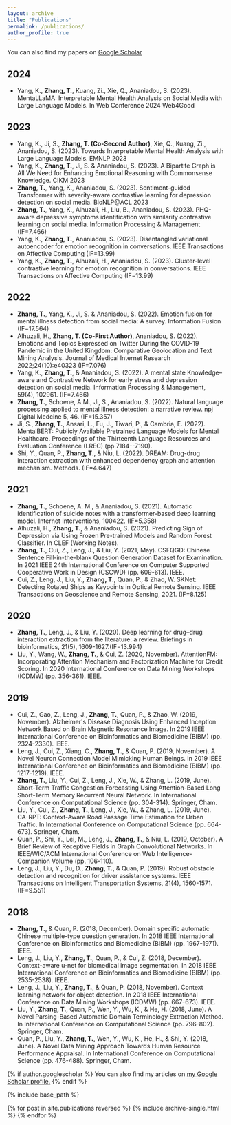 ```yaml
---
layout: archive
title: "Publications"
permalink: /publications/
author_profile: true
---
```

You can also find my papers on <a href="https://scholar.google.com/citations?user=Yy88kOoAAAAJ">Google Scholar</a>
## 2024
- Yang, K., **Zhang, T.**, Kuang, Zi., Xie, Q., Ananiadou, S. (2023). MentaLLaMA: Interpretable Mental Health Analysis on Social Media with Large Language Models. In Web Conference 2024 Web4Good

## 2023
- Yang, K., Ji, S., **Zhang, T. (Co-Second Author)**, Xie, Q., Kuang, Zi., Ananiadou, S. (2023). Towards Interpretable Mental Health Analysis with Large Language Models.  EMNLP 2023
- Yang, K., **Zhang, T.**, Ji, S. & Ananiadou, S. (2023). A Bipartite Graph is All We Need for Enhancing Emotional Reasoning with Commonsense Knowledge. CIKM 2023
- **Zhang, T.**, Yang, K., Ananiadou, S. (2023). Sentiment-guided Transformer with severity-aware contrastive learning for depression detection on social media. BioNLP@ACL 2023
- **Zhang, T.**, Yang, K., Alhuzali, H., Liu, B., Ananiadou, S. (2023). PHQ-aware depressive symptoms identification with similarity contrastive learning on social media. Information Processing & Management (IF=7.466)
- Yang, K., **Zhang, T.**, Ananiadou, S. (2023). Disentangled variational autoencoder for emotion recognition in conversations. IEEE Transactions on Affective Computing (IF=13.99) 
- Yang, K., **Zhang, T.**, Alhuzali, H., Ananiadou, S. (2023). Cluster-level contrastive learning for emotion recognition in conversations. IEEE Transactions on Affective Computing (IF=13.99)

## 2022
- **Zhang, T.**, Yang, K., Ji, S. & Ananiadou, S. (2022). Emotion fusion for mental illness detection from social media: A survey. Information Fusion (IF=17.564)
- Alhuzali, H., **Zhang, T. (Co-First Author)**, Ananiadou, S. (2022). Emotions and Topics Expressed on Twitter During the COVID-19 Pandemic in the United Kingdom: Comparative Geolocation and Text Mining Analysis. Journal of Medical Internet Research 2022;24(10):e40323 (IF=7.076)
- Yang, K., **Zhang, T.**, & Ananiadou, S. (2022). A mental state Knowledge–aware and Contrastive Network for early stress and depression detection on social media. Information Processing & Management, 59(4), 102961. (IF=7.466)
- **Zhang, T.**, Schoene, A.M., Ji, S., Ananiadou, S. (2022). Natural language processing applied to mental illness detection: a narrative review. npj Digital Medcine 5, 46. (IF=15.357)
- Ji, S., **Zhang, T.**, Ansari, L., Fu, J., Tiwari, P., & Cambria, E. (2022). MentalBERT: Publicly Available Pretrained Language Models for Mental Healthcare. Proceedings of the Thirteenth Language Resources and Evaluation Conference (LREC) (pp.7184--7190).
- Shi, Y., Quan, P., **Zhang, T.**, & Niu, L. (2022). DREAM: Drug-drug interaction extraction with enhanced dependency graph and attention mechanism. Methods. (IF=4.647)

## 2021
- **Zhang, T.**, Schoene, A. M., & Ananiadou, S. (2021). Automatic identification of suicide notes with a transformer-based deep learning model. Internet Interventions, 100422. (IF=5.358)
- Alhuzali, H., **Zhang, T.**, & Ananiadou, S. (2021). Predicting Sign of Depression via Using Frozen Pre-trained Models and Random Forest Classifier. In CLEF (Working Notes).
- **Zhang, T.**, Cui, Z., Leng, J., & Liu, Y. (2021, May). CSFQGD: Chinese Sentence Fill-in-the-blank Question Generation Dataset for Examination. In 2021 IEEE 24th International Conference on Computer Supported Cooperative Work in Design (CSCWD) (pp. 609-613). IEEE.
- Cui, Z., Leng, J., Liu, Y., **Zhang, T.**, Quan, P., & Zhao, W. SKNet: Detecting Rotated Ships as Keypoints in Optical Remote Sensing. IEEE Transactions on Geoscience and Remote Sensing, 2021. (IF=8.125)

## 2020
- **Zhang, T.**, Leng, J., & Liu, Y. (2020). Deep learning for drug–drug interaction extraction from the literature: a review. Briefings in bioinformatics, 21(5), 1609-1627.(IF=13.994)
- Liu, Y., Wang, W., **Zhang, T.**, & Cui, Z. (2020, November). AttentionFM: Incorporating Attention Mechanism and Factorization Machine for Credit Scoring. In 2020 International Conference on Data Mining Workshops (ICDMW) (pp. 356-361). IEEE. 

## 2019
- Cui, Z., Gao, Z., Leng, J., **Zhang, T.**, Quan, P., & Zhao, W. (2019, November). Alzheimer's Disease Diagnosis Using Enhanced Inception Network Based on Brain Magnetic Resonance Image. In 2019 IEEE International Conference on Bioinformatics and Biomedicine (BIBM) (pp. 2324-2330). IEEE.
- Leng, J., Cui, Z., Xiang, C., **Zhang, T.**, & Quan, P. (2019, November). A Novel Neuron Connection Model Mimicking Human Beings. In 2019 IEEE International Conference on Bioinformatics and Biomedicine (BIBM) (pp. 1217-1219). IEEE.
- **Zhang, T.**, Liu, Y., Cui, Z., Leng, J., Xie, W., & Zhang, L. (2019, June). Short-Term Traffic Congestion Forecasting Using Attention-Based Long Short-Term Memory Recurrent Neural Network. In International Conference on Computational Science (pp. 304-314). Springer, Cham.
- Liu, Y., Cui, Z., **Zhang, T.**, Leng, J., Xie, W., & Zhang, L. (2019, June). CA-RPT: Context-Aware Road Passage Time Estimation for Urban Traffic. In International Conference on Computational Science (pp. 664-673). Springer, Cham.
- Quan, P., Shi, Y., Lei, M., Leng, J., **Zhang, T.**, & Niu, L. (2019, October). A Brief Review of Receptive Fields in Graph Convolutional Networks. In IEEE/WIC/ACM International Conference on Web Intelligence-Companion Volume (pp. 106-110).
- Leng, J., Liu, Y., Du, D., **Zhang, T.**, & Quan, P. (2019). Robust obstacle detection and recognition for driver assistance systems. IEEE Transactions on Intelligent Transportation Systems, 21(4), 1560-1571.(IF=9.551)

## 2018
- **Zhang, T.**, & Quan, P. (2018, December). Domain specific automatic Chinese multiple-type question generation. In 2018 IEEE International Conference on Bioinformatics and Biomedicine (BIBM) (pp. 1967-1971). IEEE.
- Leng, J., Liu, Y., **Zhang, T.**, Quan, P., & Cui, Z. (2018, December). Context-aware u-net for biomedical image segmentation. In 2018 IEEE International Conference on Bioinformatics and Biomedicine (BIBM) (pp. 2535-2538). IEEE.
- Leng, J., Liu, Y., **Zhang, T.**, & Quan, P. (2018, November). Context learning network for object detection. In 2018 IEEE International Conference on Data Mining Workshops (ICDMW) (pp. 667-673). IEEE.
- Liu, Y., **Zhang, T.**, Quan, P., Wen, Y., Wu, K., & He, H. (2018, June). A Novel Parsing-Based Automatic Domain Terminology Extraction Method. In International Conference on Computational Science (pp. 796-802). Springer, Cham.
- Quan, P., Liu, Y., **Zhang, T.**, Wen, Y., Wu, K., He, H., & Shi, Y. (2018, June). A Novel Data Mining Approach Towards Human Resource Performance Appraisal. In International Conference on Computational Science (pp. 476-488). Springer, Cham.

{% if author.googlescholar %}
  You can also find my articles on <u><a href="{{author.googlescholar}}">my Google Scholar profile</a>.</u>
{% endif %}

{% include base_path %}

{% for post in site.publications reversed %}
  {% include archive-single.html %}
{% endfor %}
